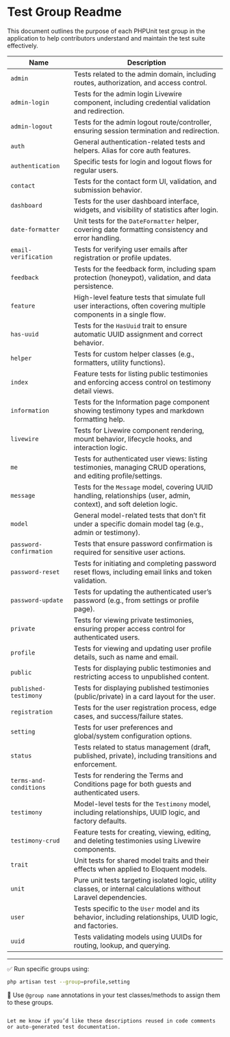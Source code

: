 # Test Group Readme

This document outlines the purpose of each PHPUnit test group in the application to help contributors understand and maintain the test suite effectively.

| Name                    | Description                                                                                                           |
| ----------------------- | --------------------------------------------------------------------------------------------------------------------- |
| `admin`                 | Tests related to the admin domain, including routes, authorization, and access control.                               |
| `admin-login`           | Tests for the admin login Livewire component, including credential validation and redirection.                        |
| `admin-logout`          | Tests for the admin logout route/controller, ensuring session termination and redirection.                            |
| `auth`                  | General authentication-related tests and helpers. Alias for core auth features.                                       |
| `authentication`        | Specific tests for login and logout flows for regular users.                                                          |
| `contact`               | Tests for the contact form UI, validation, and submission behavior.                                                   |
| `dashboard`             | Tests for the user dashboard interface, widgets, and visibility of statistics after login.                            |
| `date-formatter`        | Unit tests for the `DateFormatter` helper, covering date formatting consistency and error handling.                   |
| `email-verification`    | Tests for verifying user emails after registration or profile updates.                                                |
| `feedback`              | Tests for the feedback form, including spam protection (honeypot), validation, and data persistence.                  |
| `feature`               | High-level feature tests that simulate full user interactions, often covering multiple components in a single flow.   |
| `has-uuid`              | Tests for the `HasUuid` trait to ensure automatic UUID assignment and correct behavior.                               |
| `helper`                | Tests for custom helper classes (e.g., formatters, utility functions).                                                |
| `index`                 | Feature tests for listing public testimonies and enforcing access control on testimony detail views.                  |
| `information`           | Tests for the Information page component showing testimony types and markdown formatting help.                        |
| `livewire`              | Tests for Livewire component rendering, mount behavior, lifecycle hooks, and interaction logic.                       |
| `me`                    | Tests for authenticated user views: listing testimonies, managing CRUD operations, and editing profile/settings.      |
| `message`               | Tests for the `Message` model, covering UUID handling, relationships (user, admin, context), and soft deletion logic. |
| `model`                 | General model-related tests that don’t fit under a specific domain model tag (e.g., admin or testimony).              |
| `password-confirmation` | Tests that ensure password confirmation is required for sensitive user actions.                                       |
| `password-reset`        | Tests for initiating and completing password reset flows, including email links and token validation.                 |
| `password-update`       | Tests for updating the authenticated user’s password (e.g., from settings or profile page).                           |
| `private`               | Tests for viewing private testimonies, ensuring proper access control for authenticated users.                        |
| `profile`               | Tests for viewing and updating user profile details, such as name and email.                                          |
| `public`                | Tests for displaying public testimonies and restricting access to unpublished content.                                |
| `published-testimony`   | Tests for displaying published testimonies (public/private) in a card layout for the user.                            |
| `registration`          | Tests for the user registration process, edge cases, and success/failure states.                                      |
| `setting`               | Tests for user preferences and global/system configuration options.                                                   |
| `status`                | Tests related to status management (draft, published, private), including transitions and enforcement.                |
| `terms-and-conditions`  | Tests for rendering the Terms and Conditions page for both guests and authenticated users.                            |
| `testimony`             | Model-level tests for the `Testimony` model, including relationships, UUID logic, and factory defaults.               |
| `testimony-crud`        | Feature tests for creating, viewing, editing, and deleting testimonies using Livewire components.                     |
| `trait`                 | Unit tests for shared model traits and their effects when applied to Eloquent models.                                 |
| `unit`                  | Pure unit tests targeting isolated logic, utility classes, or internal calculations without Laravel dependencies.     |
| `user`                  | Tests specific to the `User` model and its behavior, including relationships, UUID logic, and factories.              |
| `uuid`                  | Tests validating models using UUIDs for routing, lookup, and querying.                                                |

---

✅ Run specific groups using:

```bash
php artisan test --group=profile,setting
```

🧪 Use `@group name` annotations in your test classes/methods to assign them to these groups.

```

Let me know if you’d like these descriptions reused in code comments or auto-generated test documentation.
```
